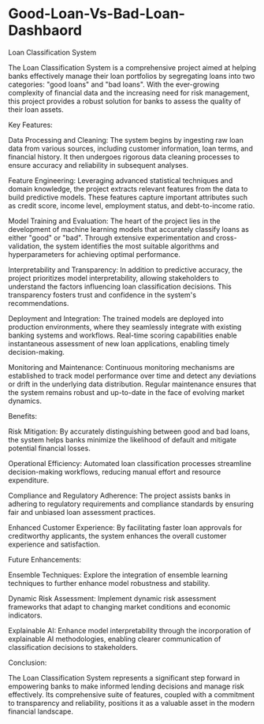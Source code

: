 # Good-Loan-Vs-Bad-Loan-Dashbaord

Loan Classification System

The Loan Classification System is a comprehensive project aimed at helping banks effectively manage their loan portfolios by segregating loans into two categories: "good loans" and "bad loans". With the ever-growing complexity of financial data and the increasing need for risk management, this project provides a robust solution for banks to assess the quality of their loan assets.

Key Features:

Data Processing and Cleaning: The system begins by ingesting raw loan data from various sources, including customer information, loan terms, and financial history. It then undergoes rigorous data cleaning processes to ensure accuracy and reliability in subsequent analyses.

Feature Engineering: Leveraging advanced statistical techniques and domain knowledge, the project extracts relevant features from the data to build predictive models. These features capture important attributes such as credit score, income level, employment status, and debt-to-income ratio.

Model Training and Evaluation: The heart of the project lies in the development of machine learning models that accurately classify loans as either "good" or "bad". Through extensive experimentation and cross-validation, the system identifies the most suitable algorithms and hyperparameters for achieving optimal performance.

Interpretability and Transparency: In addition to predictive accuracy, the project prioritizes model interpretability, allowing stakeholders to understand the factors influencing loan classification decisions. This transparency fosters trust and confidence in the system's recommendations.

Deployment and Integration: The trained models are deployed into production environments, where they seamlessly integrate with existing banking systems and workflows. Real-time scoring capabilities enable instantaneous assessment of new loan applications, enabling timely decision-making.

Monitoring and Maintenance: Continuous monitoring mechanisms are established to track model performance over time and detect any deviations or drift in the underlying data distribution. Regular maintenance ensures that the system remains robust and up-to-date in the face of evolving market dynamics.

Benefits:

Risk Mitigation: By accurately distinguishing between good and bad loans, the system helps banks minimize the likelihood of default and mitigate potential financial losses.

Operational Efficiency: Automated loan classification processes streamline decision-making workflows, reducing manual effort and resource expenditure.

Compliance and Regulatory Adherence: The project assists banks in adhering to regulatory requirements and compliance standards by ensuring fair and unbiased loan assessment practices.

Enhanced Customer Experience: By facilitating faster loan approvals for creditworthy applicants, the system enhances the overall customer experience and satisfaction.

Future Enhancements:

Ensemble Techniques: Explore the integration of ensemble learning techniques to further enhance model robustness and stability.

Dynamic Risk Assessment: Implement dynamic risk assessment frameworks that adapt to changing market conditions and economic indicators.

Explainable AI: Enhance model interpretability through the incorporation of explainable AI methodologies, enabling clearer communication of classification decisions to stakeholders.

Conclusion:

The Loan Classification System represents a significant step forward in empowering banks to make informed lending decisions and manage risk effectively. Its comprehensive suite of features, coupled with a commitment to transparency and reliability, positions it as a valuable asset in the modern financial landscape.


